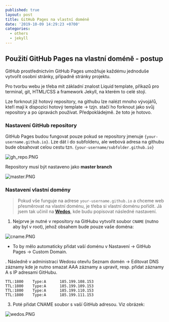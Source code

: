 ```yaml
---
published: true
layout: post
title: GitHub Pages na vlastní doméně
date: '2019-10-09 14:29:23 +0700'
categories:
  - others
  - jekyll
---
```

## Použití GitHub Pages na vlastní doméně - postup
			
GitHub prostřednictvím GitHub Pages umožňuje každému jednoduše vytvořit osobní stránky, případně stránky projektu. 

Pro tvorbu webu je třeba mít základní znalost Liquid template, příkazů pro terminal, git, HTML/CSS a framework Jekyll, na kterém to celé stojí.

Lze forknout již hotový repository, na githubu lze nalézt mnoho vývojářů, kteří mají k dispozici hotový template -> tzjn. stačí ho forknout jako svůj repository a po úpravách používat. Předpokládejmě. že toto je hotovo.

### Nastavení GitHub repository
			
GitHub Pages budou fungovat pouze pokud se repository jmenuje  `{your-username.github.io}`. Lze dát i do subfolderu, ale webová adresa na githubu bude obsahovat celou cestu tzn. `{your-username/subfolder.github.io}`



![gh_repo.PNG](https://raw.githubusercontent.com/zdenolab/zdenolab.github.io/master/static/img/_posts/gh_repo.PNG "repository")

Repository musí být nastaveno jako **master branch**


![master.PNG](https://raw.githubusercontent.com/zdenolab/zdenolab.github.io/master/static/img/_posts/master.PNG "master_branch")

### Nastavení vlastní domény


> Pokud vše funguje na adrese `your-username.github.io` a chceme web přesměrovat na vlastní doménu, je třeba si vlastní doménu pořídit. Já jsem tak učinil na **[Wedos](https://www.wedos.cz/)**, kde budu popisovat následné nastavení.

1. Nejprve je nutné v repository na GitHubu vytvořit soubor `CNAME` (nutno aby byl v root), jehož obsahem bude pouze vaše doména:


![cname.PNG](https://raw.githubusercontent.com/zdenolab/zdenolab.github.io/master/static/img/_posts/cname.PNG "CNAME")

- To by mělo automaticky přidat vaší doménu v Nastavení -> GitHub Pages -> Custom Domain.



. Následně v administraci Wedosu otevřu Seznam domén -> Editovat DNS záznamy kde je nutno smazat AAA záznamy a upravit, resp. přidat záznamy A s IP adresami GitHubu.


```
TTL:1800	Type:A		185.199.108.153
TTL:1800	Type:A		185.199.109.153
TTL:1800	Type:A		185.199.110.153
TTL:1800	Type:A		185.199.111.153
```

3. Poté přidat CNAME soubor s vaší GitHub adresou. Viz obrázek:


![wedos.PNG](https://raw.githubusercontent.com/zdenolab/zdenolab.github.io/master/static/img/_posts/wedos.PNG "WEDOS")
